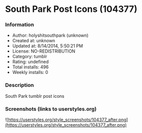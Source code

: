 # South Park Post Icons (104377)

### Information
- Author: holyshitsouthpark (unknown)
- Created at: unknown
- Updated at: 8/14/2014, 5:50:21 PM
- License: NO-REDISTRIBUTION
- Category: tumblr
- Rating: undefined
- Total installs: 496
- Weekly installs: 0


### Description
South Park tumblr post icons


### Screenshots (links to userstyles.org)
![https://userstyles.org/style_screenshots/104377_after.png](https://userstyles.org/style_screenshots/104377_after.png)


